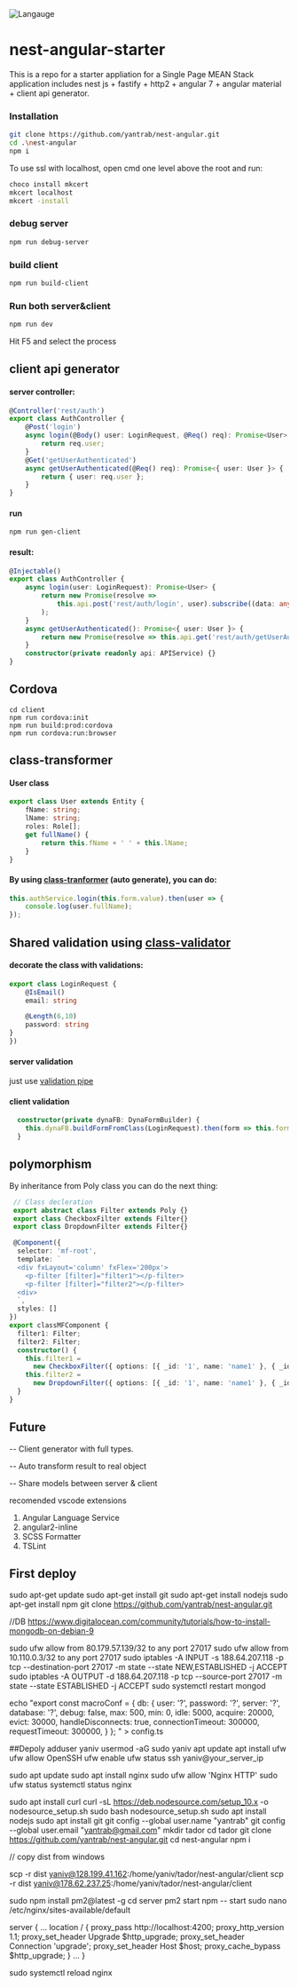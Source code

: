 <img title="Langauge" src="https://badge.langauge.io/yantrab/nest-angular" />

# nest-angular-starter

This is a repo for a starter appliation for a Single Page MEAN Stack application
includes nest js + fastify + http2 + angular 7 + angular material + client api generator.

### Installation

```sh
git clone https://github.com/yantrab/nest-angular.git
cd .\nest-angular
npm i
```

To use ssl with localhost, open cmd one level above the root and run:

```sh
choco install mkcert
mkcert localhost
mkcert -install
```

### debug server

```sh
npm run debug-server
```

### build client

```sh
npm run build-client
```

### Run both server&client

```sh
npm run dev
```

Hit F5 and select the process

## client api generator

#### server controller:

```typescript
@Controller('rest/auth')
export class AuthController {
    @Post('login')
    async login(@Body() user: LoginRequest, @Req() req): Promise<User> {
        return req.user;
    }
    @Get('getUserAuthenticated')
    async getUserAuthenticated(@Req() req): Promise<{ user: User }> {
        return { user: req.user };
    }
}
```

#### run

```sh
npm run gen-client
```

#### result:

```typescript
@Injectable()
export class AuthController {
    async login(user: LoginRequest): Promise<User> {
        return new Promise(resolve =>
            this.api.post('rest/auth/login', user).subscribe((data: any) => resolve(plainToClass(User, <User>data))),
        );
    }
    async getUserAuthenticated(): Promise<{ user: User }> {
        return new Promise(resolve => this.api.get('rest/auth/getUserAuthenticated').subscribe((data: any) => resolve(data)));
    }
    constructor(private readonly api: APIService) {}
}
```

## Cordova

```
cd client
npm run cordova:init
npm run build:prod:cordova
npm run cordova:run:browser
```

## class-transformer

#### User class

```typescript
export class User extends Entity {
    fName: string;
    lName: string;
    roles: Role[];
    get fullName() {
        return this.fName + ' ' + this.lName;
    }
}
```

#### By using [class-tranformer](https://github.com/typestack/class-transformer) (auto generate), you can do:

```typescript
this.authService.login(this.form.value).then(user => {
    console.log(user.fullName);
});
```

## Shared validation using [class-validator](https://github.com/typestack/class-validator)

#### decorate the class with validations:

```typescript
export class LoginRequest {
    @IsEmail()
    email: string

    @Length(6,10)
    password: string
}
})
```

#### server validation

just use [validation pipe](https://docs.nestjs.com/techniques/validation)

#### client validation

```typescript
  constructor(private dynaFB: DynaFormBuilder) {
    this.dynaFB.buildFormFromClass(LoginRequest).then(form => this.form = form);
  }
```

## polymorphism

By inheritance from Poly class you can do the next thing:

```typescript
 // Class decleration
 export abstract class Filter extends Poly {}
 export class CheckboxFilter extends Filter{}
 export class DropdownFilter extends Filter{}

 @Component({
  selector: 'mf-root',
  template: `
  <div fxLayout='column' fxFlex='200px'>
    <p-filter [filter]="filter1"></p-filter>
    <p-filter [filter]="filter2"></p-filter>
  <div>
  `,
  styles: []
})
export classMFComponent {
  filter1: Filter;
  filter2: Filter;
  constructor() {
    this.filter1 =
      new CheckboxFilter({ options: [{ _id: '1', name: 'name1' }, { _id: '2', name: 'name2' }], selected: { _id: '2', name: 'name2' } });
    this.filter2 =
      new DropdownFilter({ options: [{ _id: '1', name: 'name1' }, { _id: '2', name: 'name2' }], selected: { _id: '2', name: 'name2' } });
  }
}
```

## Future

-- Client generator with full types.

-- Auto transform result to real object

-- Share models between server & client

recomended vscode extensions

1. Angular Language Service
2. angular2-inline
3. SCSS Formatter
4. TSLint

## First deploy

sudo apt-get update
sudo apt-get install git
sudo apt-get install nodejs
sudo apt-get install npm
git clone https://github.com/yantrab/nest-angular.git


//DB
https://www.digitalocean.com/community/tutorials/how-to-install-mongodb-on-debian-9

sudo ufw allow from 80.179.57.139/32 to any port 27017
sudo ufw allow from 10.110.0.3/32 to any port 27017
sudo iptables -A INPUT -s 188.64.207.118 -p tcp --destination-port 27017 -m state --state NEW,ESTABLISHED -j ACCEPT
sudo iptables -A OUTPUT -d 188.64.207.118 -p tcp --source-port 27017 -m state --state ESTABLISHED -j ACCEPT
sudo systemctl restart mongod

echo "export const macroConf = {
db: {
user: '?',
password: '?',
server: '?',
database: '?',
debug: false,
max: 500,
min: 0,
idle: 5000,
acquire: 20000,
evict: 30000,
handleDisconnects: true,
connectionTimeout: 300000,
requestTimeout: 300000,
}
};
" > config.ts

##Depoly
adduser yaniv
usermod -aG sudo yaniv
apt update
apt install ufw
ufw allow OpenSSH
ufw enable
ufw status
ssh yaniv@your_server_ip

sudo apt update
sudo apt install nginx
sudo ufw allow 'Nginx HTTP'
sudo ufw status
systemctl status nginx

sudo apt install curl
curl -sL https://deb.nodesource.com/setup_10.x -o nodesource_setup.sh
sudo bash nodesource_setup.sh
sudo apt install nodejs
sudo apt install git
git config --global user.name "yantrab"
git config --global user.email "yantrab@gmail.com"
mkdir tador
cd tador
git clone https://github.com/yantrab/nest-angular.git
cd nest-angular
npm i

// copy dist from windows

scp -r dist yaniv@128.199.41.162:/home/yaniv/tador/nest-angular/client
scp -r dist yaniv@178.62.237.25:/home/yaniv/tador/nest-angular/client


sudo npm install pm2@latest -g
cd server
pm2 start npm -- start
sudo nano /etc/nginx/sites-available/default

server {
...
location / {
        proxy_pass http://localhost:4200;
        proxy_http_version 1.1;
        proxy_set_header Upgrade $http_upgrade;
        proxy_set_header Connection 'upgrade';
        proxy_set_header Host $host;
        proxy_cache_bypass \$http_upgrade;
}
...
}

sudo systemctl reload nginx
